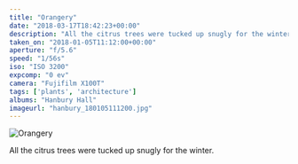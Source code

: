 ```yaml
---
title: "Orangery"
date: "2018-03-17T18:42:23+00:00"
description: "All the citrus trees were tucked up snugly for the winter."
taken_on: "2018-01-05T11:12:00+00:00"
aperture: "f/5.6"
speed: "1/56s"
iso: "ISO 3200"
expcomp: "0 ev"
camera: "Fujifilm X100T"
tags: ['plants', 'architecture']
albums: "Hanbury Hall"
imageurl: "hanbury_180105111200.jpg"
---
```


![Orangery](https://wingsopenwide-images.s3.amazonaws.com/s/hanbury_180105111200.jpg)

All the citrus trees were tucked up snugly for the winter.